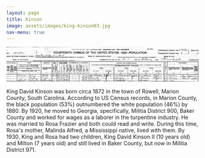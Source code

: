 ```yaml
---
layout: page
title: Kinson
image: assets/images/king-kinson03.jpg
nav-menu: true
---
```


![king-kinson-us-census](https://github.com/kinson2/kinson-frazier-wallace-evans/blob/4302438f00e809ea33b9c4e574214d36dbe4df86/assets/images/king-kinson03.jpg?raw=true)

King David Kinson was born circa 1872 in the town of Rowell, Marion County, South Carolina. According to US Census records, in Marion County, the black population (53%) outnumbered the white population (46%) by 1880. By 1920, he moved to Georgia, specifically, Militia District 900, Baker County and worked for wages as a laborer in the turpentine industry. He was married to Rosa Frazier and both could read and write. During this time, Rosa's mother, Malinda Alfred, a Mississippi native, lived with them. By 1930, King and Rosa had two children, King David Kinson II (10 years old) and Milton (7 years old) and still lived in Baker County, but now in Militia District 971.


